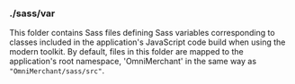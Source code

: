### ./sass/var

This folder contains Sass files defining Sass variables corresponding to classes
included in the application's JavaScript code build when using the modern toolkit.
By default, files in this folder are mapped to the application's root namespace,
'OmniMerchant' in the same way as `"OmniMerchant/sass/src"`.